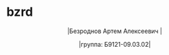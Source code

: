 # bzrd
<head>
<p align="center"> |Безроднов Артем Алексеевич |</p>
<p align="center"> |группа: Б9121-09.03.02| </p>
<a href="about.html"> </a>
<a href="img.html"></a»
</head>
